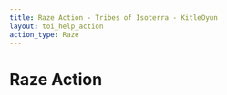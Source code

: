 ```yaml
---
title: Raze Action - Tribes of Isoterra - KitleOyun
layout: toi_help_action
action_type: Raze
---
```


<h1 class="h1">Raze Action</h1>
